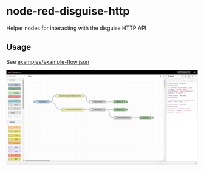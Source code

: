 # node-red-disguise-http
Helper nodes for interacting with the disguise HTTP API

## Usage

See [examples/example-flow.json](https://raw.githubusercontent.com/andycbriggs/node-red-disguise-http/main/examples/example-flow.json)

![Example Flow](https://raw.githubusercontent.com/andycbriggs/node-red-disguise-http/main/examples/example.png)
